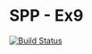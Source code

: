 # SPP - Ex9

[![Build Status](https://travis-ci.com/THEPADA/SPP-Ex9.svg?branch=master)](https://travis-ci.com/THEPADA/SPP-Ex9)
